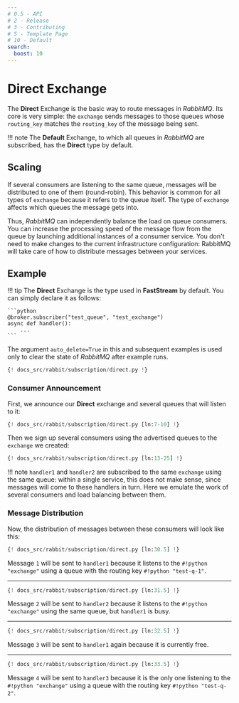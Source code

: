 ```yaml
---
# 0.5 - API
# 2 - Release
# 3 - Contributing
# 5 - Template Page
# 10 - Default
search:
  boost: 10
---
```


# Direct Exchange

The **Direct** Exchange is the basic way to route messages in *RabbitMQ*. Its core is very simple: the `exchange` sends messages to those queues whose `routing_key` matches the `routing_key` of the message being sent.

!!! note
    The **Default** Exchange, to which all queues in *RabbitMQ* are subscribed, has the **Direct** type by default.

## Scaling

If several consumers are listening to the same queue, messages will be distributed to one of them (round-robin). This behavior is common for all types of `exchange` because it refers to the queue itself. The type of `exchange` affects which queues the message gets into.

Thus, *RabbitMQ* can independently balance the load on queue consumers. You can increase the processing speed of the message flow from the queue by launching additional instances of a consumer service. You don't need to make changes to the current infrastructure configuration: RabbitMQ will take care of how to distribute messages between your services.

## Example

!!! tip
    The **Direct** Exchange is the type used in **FastStream** by default. You can simply declare it as follows:

    ```python
    @broker.subscriber("test_queue", "test_exchange")
    async def handler():
        ...
    ```

The argument `auto_delete=True` in this and subsequent examples is used only to clear the state of *RabbitMQ* after example runs.

```python linenums="1"
{! docs_src/rabbit/subscription/direct.py !}
```

### Consumer Announcement

First, we announce our **Direct** exchange and several queues that will listen to it:

```python linenums="7"
{! docs_src/rabbit/subscription/direct.py [ln:7-10] !}
```

Then we sign up several consumers using the advertised queues to the `exchange` we created:

```python linenums="13" hl_lines="1 6 11"
{! docs_src/rabbit/subscription/direct.py [ln:13-25] !}
```

!!! note
    `handler1` and `handler2` are subscribed to the same `exchange` using the same queue:
    within a single service, this does not make sense, since messages will come to these handlers in turn.
    Here we emulate the work of several consumers and load balancing between them.

### Message Distribution

Now, the distribution of messages between these consumers will look like this:

```python linenums="30"
{! docs_src/rabbit/subscription/direct.py [ln:30.5] !}
```

Message `1` will be sent to `handler1` because it listens to the `#!python "exchange"` using a queue with the routing key `#!python "test-q-1"`.

---

```python linenums="31"
{! docs_src/rabbit/subscription/direct.py [ln:31.5] !}
```

Message `2` will be sent to `handler2` because it listens to the `#!python "exchange"` using the same queue, but `handler1` is busy.

---

```python linenums="32"
{! docs_src/rabbit/subscription/direct.py [ln:32.5] !}
```

Message `3` will be sent to `handler1` again because it is currently free.

---

```python linenums="33"
{! docs_src/rabbit/subscription/direct.py [ln:33.5] !}
```

Message `4` will be sent to `handler3` because it is the only one listening to the `#!python "exchange"` using a queue with the routing key `#!python "test-q-2"`.
